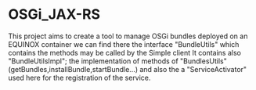 # OSGi_JAX-RS
This project aims to create a tool to manage OSGi bundles deployed on an EQUINOX container
we can find there the interface "BundleUtils" which contains the methods may be called by the Simple client
It contains also "BundleUtilsImpl"; the implementation of methods of "BundlesUtils"(getBundles,installBundle,startBundle...) and also the a "ServiceActivator" used here for the registration of the service.
